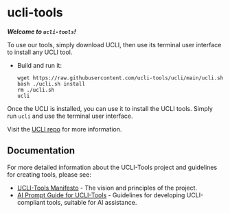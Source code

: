 # ucli-tools

***Welcome to `ucli-tools`!***

To use our tools, simply download UCLI, then use its terminal user interface to install any UCLI tool.

- Build and run it:
    ```
    wget https://raw.githubusercontent.com/ucli-tools/ucli/main/ucli.sh
    bash ./ucli.sh install
    rm ./ucli.sh
    ucli
    ```

Once the UCLI is installed, you can use it to install the UCLI tools. Simply run `ucli` and use the terminal user interface.

Visit the [UCLI repo](https://github.com/ucli-tools/ucli) for more information.

## Documentation

For more detailed information about the UCLI-Tools project and guidelines for creating tools, please see:

*   [UCLI-Tools Manifesto](https://github.com/ucli-tools/ucli-docs/blob/main/docs/manifesto.md) - The vision and principles of the project.
*   [AI Prompt Guide for UCLI-Tools](https://github.com/ucli-tools/ucli-docs/blob/main/docs/prompt.md) - Guidelines for developing UCLI-compliant tools, suitable for AI assistance.
